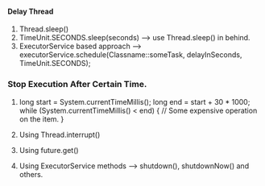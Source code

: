 #### Delay Thread

1. Thread.sleep()
2. TimeUnit.SECONDS.sleep(seconds) --> use Thread.sleep() in behind.
3. ExecutorService based approach --> executorService.schedule(Classname::someTask, delayInSeconds, TimeUnit.SECONDS);

### Stop Execution After Certain Time.

1.    long start = System.currentTimeMillis();
    long end = start + 30 * 1000;
    while (System.currentTimeMillis() < end) {
    // Some expensive operation on the item.
    }

2. Using Thread.interrupt()
3. Using future.get()
4. Using ExecutorService methods --> shutdown(), shutdownNow() and others.
